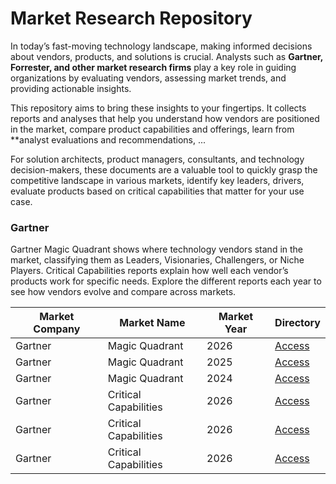 # Market Research Repository

In today’s fast-moving technology landscape, making informed decisions about vendors, products, and solutions is crucial. Analysts such as **Gartner, Forrester, and other market research firms** play a key role in guiding organizations by evaluating vendors, assessing market trends, and providing actionable insights.

This repository aims to bring these insights to your fingertips. It collects reports and analyses that help you understand how vendors are positioned in the market, compare product capabilities and offerings, learn from \*\*analyst evaluations and recommendations, ...

For solution architects, product managers, consultants, and technology decision-makers, these documents are a valuable tool to quickly grasp the competitive landscape in various markets, identify key leaders, drivers, evaluate products based on critical capabilities that matter for your use case.

### Gartner

Gartner Magic Quadrant shows where technology vendors stand in the market, classifying them as Leaders, Visionaries, Challengers, or Niche Players. Critical Capabilities reports explain how well each vendor’s products work for specific needs. Explore the different reports each year to see how vendors evolve and compare across markets.

| Market Company | Market Name           | Market Year | Directory                                       |
| -------------- | --------------------- | ----------- | ----------------------------------------------- |
| Gartner        | Magic Quadrant        | 2026        | [Access](gartner/magic-quadrant/2025/readme.md) |
| Gartner        | Magic Quadrant        | 2025        | [Access](../gartner/magic-quadrant/2025/)       |
| Gartner        | Magic Quadrant        | 2024        | [Access](/gartner/magic-quadrant/2025/)         |
| Gartner        | Critical Capabilities | 2026        | [Access](/gartner/critical-capabilities/2026/)  |
| Gartner        | Critical Capabilities | 2026        | [Access](/gartner/critical-capabilities/2025/)  |
| Gartner        | Critical Capabilities | 2026        | [Access](/gartner/critical-capabilities/2024/)  |
